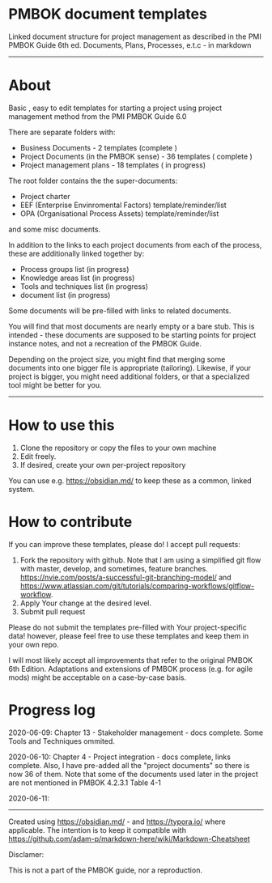 # PMBOK document templates
Linked document structure for project management as described in the PMI PMBOK Guide 6th ed.  Documents, Plans, Processes, e.t.c - in markdown

---

# About

Basic , easy to edit templates for starting a project using project management method from the PMI PMBOK Guide 6.0

There are separate folders with:

- Business Documents - 2 templates (complete ) 
- Project Documents (in the PMBOK sense) - 36 templates ( complete )
- Project management plans - 18 templates ( in progress)



The root folder contains the the super-documents:

- Project charter
- EEF (Enterprise Envinromental Factors) template/reminder/list
- OPA (Organisational Process Assets) template/reminder/list

and some misc documents.



In addition to the links to each project documents from each of the process, these are additionally linked together by:

- Process groups list (in progress)
- Knowledge areas list (in progress)
- Tools and techniques list (in progress)
- document list (in progress)


Some documents will be pre-filled with links to related documents.

You will find that most documents are nearly empty or a bare stub. This is intended - these documents are supposed to be starting points for project instance notes, and not a recreation of the PMBOK Guide.  

Depending on the project size, you might find that merging some documents into one bigger file is appropriate (tailoring). Likewise, if your project is bigger, you might need additional folders, or that a specialized tool might be better for you.

------


# How to use this

1. Clone the repository or copy the files to your own machine
2. Edit freely.
3. If desired, create your own per-project repository

You can use e.g. https://obsidian.md/ to keep these as a common, linked system. 


# How to contribute

If you can improve these templates, please do! I accept pull requests:

1. Fork the repository with github. Note that I am using a simplified git flow with master, develop, and sometimes, feature branches. https://nvie.com/posts/a-successful-git-branching-model/ and https://www.atlassian.com/git/tutorials/comparing-workflows/gitflow-workflow. 
2. Apply Your change at the desired level.
3. Submit pull request

Please do not submit the templates pre-filled with Your project-specific data! however, please feel free to use these templates and keep them in your own repo. 

I will most likely accept all improvements that refer to the original PMBOK 6th Edition. Adaptations and extensions of PMBOK process (e.g. for agile mods) might be acceptable on a case-by-case basis.


# Progress log



2020-06-09: Chapter 13 - Stakeholder management - docs complete. Some Tools and Techniques ommited.



2020-06-10: Chapter 4 - Project integration - docs complete, links complete. Also, I have pre-added all the "project documents" so there is now 36 of them. Note that some of the documents used later in the project are not mentioned in PMBOK 4.2.3.1 Table 4-1



2020-06-11: 

---

Created using https://obsidian.md/ - and https://typora.io/ where applicable. The intention is to keep it compatible with https://github.com/adam-p/markdown-here/wiki/Markdown-Cheatsheet



Disclamer:

This is not a part of the  PMBOK guide, nor a reproduction.
